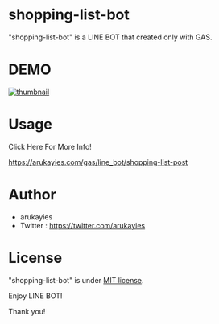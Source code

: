 # shopping-list-bot

"shopping-list-bot" is a LINE BOT that created only with GAS.

# DEMO

[![thumbnail](https://pbs.twimg.com/ext_tw_video_thumb/1256585563278209024/pu/img/APzTRe70ogdoZMhO.jpg)](https://video.twimg.com/ext_tw_video/1264171601798459392/pu/vid/720x1280/XKbvStx83Cd4Hsim.mp4)

# Usage

Click Here For More Info!

https://arukayies.com/gas/line_bot/shopping-list-post

# Author

- arukayies
- Twitter : https://twitter.com/arukayies

# License

"shopping-list-bot" is under [MIT license](https://en.wikipedia.org/wiki/MIT_License).

Enjoy LINE BOT!

Thank you!

